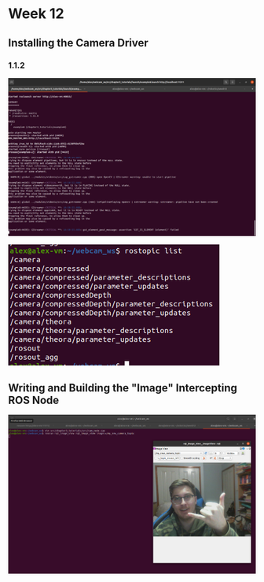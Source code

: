 # Week 12

## Installing the Camera Driver

### 1.1.2

![1.1.2.a](1.1.2.a.png)

![1.1.2.b](1.1.2.b.png)


## Writing and Building the "Image" Intercepting ROS Node

![2](2.png)
